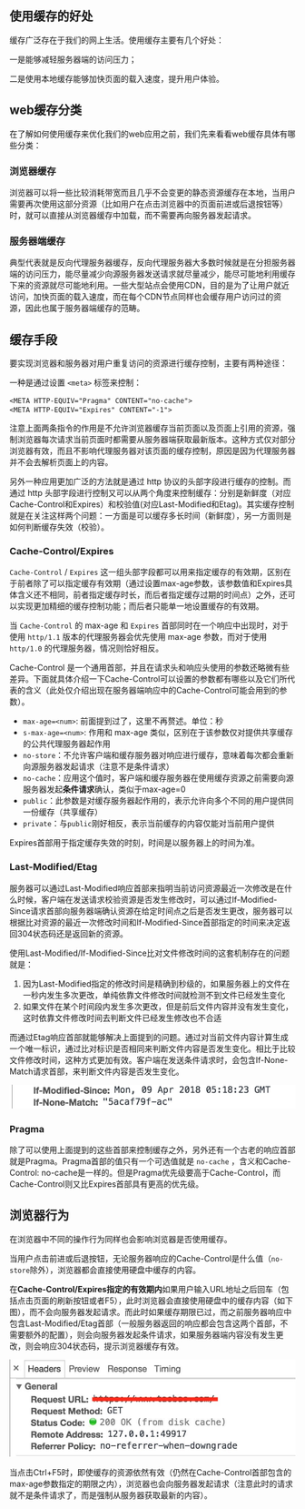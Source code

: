## 使用缓存的好处

缓存广泛存在于我们的网上生活。使用缓存主要有几个好处：

一是能够减轻服务器端的访问压力；

二是使用本地缓存能够加快页面的载入速度，提升用户体验。

## web缓存分类

在了解如何使用缓存来优化我们的web应用之前，我们先来看看web缓存具体有哪些分类：

### 浏览器缓存

浏览器可以将一些比较消耗带宽而且几乎不会变更的静态资源缓存在本地，当用户需要再次使用这部分资源（比如用户在点击浏览器中的页面前进或后退按钮等）时，就可以直接从浏览器缓存中加载，而不需要再向服务器发起请求。

### 服务器端缓存

典型代表就是反向代理服务器缓存，反向代理服务器大多数时候就是在分担服务器端的访问压力，能尽量减少向源服务器发送请求就尽量减少，能尽可能地利用缓存下来的资源就尽可能地利用。一些大型站点会使用CDN，目的是为了让用户就近访问，加快页面的载入速度，而在每个CDN节点同样也会缓存用户访问过的资源，因此也属于服务器端缓存的范畴。

## 缓存手段

要实现浏览器和服务器对用户重复访问的资源进行缓存控制，主要有两种途径：

一种是通过设置 `<meta>` 标签来控制：

```
<META HTTP-EQUIV="Pragma" CONTENT="no-cache">
<META HTTP-EQUIV="Expires" CONTENT="-1">
```

注意上面两条指令的作用是不允许浏览器缓存当前页面以及页面上引用的资源，强制浏览器每次请求当前页面时都需要从服务器端获取最新版本。这种方式仅对部分浏览器有效，而且不影响代理服务器对该页面的缓存控制，原因是因为代理服务器并不会去解析页面上的内容。

另外一种应用更加广泛的方法就是通过 http 协议的头部字段进行缓存的控制。而通过 http 头部字段进行控制又可以从两个角度来控制缓存：分别是新鲜度（对应Cache-Control和Expires）和校验值(对应Last-Modified和Etag)。其实缓存控制就是在关注这样两个问题：一方面是可以缓存多长时间（新鲜度），另一方面则是如何判断缓存失效（校验）。

### Cache-Control/Expires

`Cache-Control` / `Expires` 这一组头部字段都可以用来指定缓存的有效期，区别在于前者除了可以指定缓存有效期（通过设置max-age参数，该参数值和Expires具体含义还不相同，前者指定缓存时长，而后者指定缓存过期的时间点）之外，还可以实现更加精细的缓存控制功能；而后者只能单一地设置缓存的有效期。

当 `Cache-Control` 的 max-age 和 `Expires` 首部同时在一个响应中出现时，对于使用 `http/1.1` 版本的代理服务器会优先使用 max-age 参数，而对于使用 `http/1.0` 的代理服务器，情况则恰好相反。

Cache-Control 是一个通用首部，并且在请求头和响应头使用的参数还略微有些差异。下面就具体介绍一下Cache-Control可以设置的参数都有哪些以及它们所代表的含义（此处仅介绍出现在服务器端响应中的Cache-Control可能会用到的参数）。

- `max-age=<num>`: 前面提到过了，这里不再赘述。单位：秒
- `s-max-age=<num>`: 作用和 max-age 类似，区别在于该参数仅对提供共享缓存的公共代理服务器起作用
- `no-store`：不允许客户端和缓存服务器对响应进行缓存，意味着每次都会重新向源服务器发起请求（注意不是条件请求）
- `no-cache`：应用这个值时，客户端和缓存服务器在使用缓存资源之前需要向源服务器发起**条件请求**确认，类似于max-age=0
- `public`：此参数是对缓存服务器起作用的，表示允许向多个不同的用户提供同一份缓存（共享缓存）
- `private`：与`public`刚好相反，表示当前缓存的内容仅能对当前用户提供

Expires首部用于指定缓存失效的时刻，时间是以服务器上的时间为准。

### Last-Modified/Etag

服务器可以通过Last-Modified响应首部来指明当前访问资源最近一次修改是在什么时候，客户端在发送请求校验资源是否发生修改时，可以通过If-Modified-Since请求首部向服务器端确认资源在给定时间点之后是否发生更改，服务器可以根据比对资源的最近一次修改时间和If-Modified-Since首部指定的时间来决定返回304状态码还是返回新的资源。

使用Last-Modified/If-Modified-Since比对文件修改时间的这套机制存在的问题就是：

1. 因为Last-Modified指定的修改时间是精确到秒级的，如果服务器上的文件在一秒内发生多次更改，单纯依靠文件修改时间就检测不到文件已经发生变化
2. 如果文件在某个时间段内发生多次更改，但是前后文件内容并没有发生变化，这时依靠文件修改时间去判断文件已经发生修改也不合适

而通过Etag响应首部就能够解决上面提到的问题。通过对当前文件内容计算生成一个唯一标识，通过比对标识是否相同来判断文件内容是否发生变化。相比于比较文件修改时间，这种方式更加有效。客户端在发送条件请求时，会包含If-None-Match请求首部，来判断文件内容是否发生变化。

![](../static/if-modified-since.jpg)

### Pragma

除了可以使用上面提到的这些首部来控制缓存之外，另外还有一个古老的响应首部就是Pragma。Pragma首部的值只有一个可选值就是 `no-cache` ，含义和Cache-Control: no-cache是一样的。但是Pragma优先级要高于Cache-Control，而Cache-Control则又比Expires首部具有更高的优先级。

## 浏览器行为

在浏览器中不同的操作行为同样也会影响浏览器是否使用缓存。

当用户点击前进或后退按钮，无论服务器响应的Cache-Control是什么值（`no-store`除外），浏览器都会直接使用硬盘中缓存的内容。

在**Cache-Control/Expires指定的有效期内**如果用户输入URL地址之后回车（包括点击页面的刷新按钮或者F5），此时浏览器会直接使用硬盘中的缓存内容（如下图），而不会向服务器发起请求。而此时如果缓存期限已过，而之前服务器响应中包含Last-Modified/Etag首部（一般服务器返回的响应都会包含这两个首部，不需要额外的配置），则会向服务器发起条件请求，如果服务器端内容没有发生更改，则会响应304状态码，提示浏览器缓存有效。

![load from browser cache](../static/load-from-browser-cache.jpg)

当点击Ctrl+F5时，即使缓存的资源依然有效（仍然在Cache-Control首部包含的max-age参数指定的期限之内），浏览器也会向服务器发起请求（注意此时的请求就不是条件请求了，而是强制从服务器获取最新的内容）。